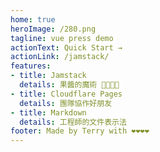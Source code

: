 ```yaml
---
home: true
heroImage: /280.png
tagline: vue press demo
actionText: Quick Start →
actionLink: /jamstack/
features:
- title: Jamstack
  details: 果醬的魔術 🤥🤥🤥🤥
- title: Cloudflare Pages
  details: 團隊協作好朋友
- title: Markdown
  details: 工程師的文件表示法
footer: Made by Terry with ❤️❤️❤️❤️
---
```

